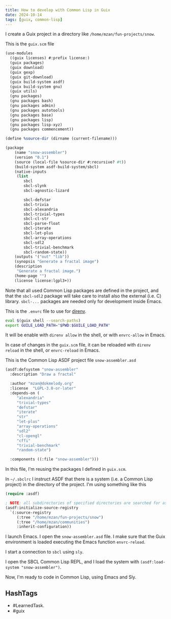```yaml
---
title: How to develop with Common Lisp in Guix
date: 2024-10-14
tags: [guix, common-lisp]
---
```


I create a Guix project in a directory like `/home/mzan/fun-projects/snow`.

This is the `guix.scm` file

```scheme
(use-modules
  ((guix licenses) #:prefix license:)
  (guix packages)
  (guix download)
  (guix gexp)
  (guix git-download)
  (guix build-system asdf)
  (guix build-system gnu)
  (guix utils)
  (gnu packages)
  (gnu packages bash)
  (gnu packages admin)
  (gnu packages autotools)
  (gnu packages base)
  (gnu packages lisp)
  (gnu packages lisp-xyz)
  (gnu packages commencement))

(define %source-dir (dirname (current-filename)))

(package
    (name "snow-assembler")
    (version "0.1")
    (source (local-file %source-dir #:recursive? #t))
    (build-system asdf-build-system/sbcl)
    (native-inputs
     (list
        sbcl
        sbcl-slynk
        sbcl-agnostic-lizard

        sbcl-defstar
        sbcl-trivia
        sbcl-alexandria
        sbcl-trivial-types
        sbcl-cl-str
        sbcl-parse-float
        sbcl-iterate
        sbcl-let-plus
        sbcl-array-operations
        sbcl-sdl2
        sbcl-trivial-benchmark
        sbcl-random-state))
    (outputs '("out" "lib"))
    (synopsis "Generate a fractal image")
    (description
     "Generate a fractal image.")
    (home-page "")
    (license license:lgpl3+))
```

Note that all used Common Lisp packages are defined in the project, and that the `sbcl-sdl2` package will take care to install also the external (i.e. C) library. `sbcl-...` packages are needed only for development inside Emacs.

This is the `.envrc` file to use for [direnv](https://direnv.net/).

```sh
eval $(guix shell --search-paths)
export GUILE_LOAD_PATH="$PWD:$GUILE_LOAD_PATH"
```
It will be enable with `direnv allow` in the shell, or with `envrc-allow` in Emacs. 

In case of changes in the `guix.scm` file, it can be reloaded with `direnv reload` in the shell, or `envrc-reload` in Emacs.

This is the Common Lisp ASDF project file `snow-assembler.asd`

```lisp
(asdf:defsystem "snow-assembler"
  :description "Draw a fractal"

  :author "mzan@dokmelody.org"
  :license  "LGPL-3.0-or-later"
  :depends-on (
     "alexandria"
     "trivial-types"
     "defstar"
     "iterate"
     "str"
     "let-plus"
     "array-operations"
     "sdl2"
     "cl-opengl"
     "cffi"
     "trivial-benchmark"
     "random-state")

  :components ((:file "snow-assembler")))
```

In this file, I'm reusing the packages I defined in `guix.scm`.

In `~/.sbclrc` I instruct ASDF that there is a system (i.e. a Common Lisp project) in the directory of the project. I'm using something like this

```lisp
(require :asdf)

; NOTE: all subdirectories of specified directories are searched for asdf project files
(asdf:initialize-source-registry
  `(:source-registry
     (:tree "/home/mzan/fun-projects/snow")
     (:tree "/home/mzan/communities")
     :inherit-configuration))
```

I launch Emacs. I open the `snow-assembler.asd` file. I make sure that the Guix environment is loaded executing the Emacs function `envrc-reload`. 

I start a connection to `sbcl` using `sly`. 

I open the SBCL Common Lisp REPL, and I load the system with `(asdf:load-system "snow-assembler")`.

Now, I'm ready to code in Common Lisp, using Emacs and Sly.

## HashTags

- #LearnedTask.
- #guix


